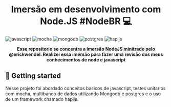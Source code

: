[JAVASCRIPT__BADGE]: https://img.shields.io/badge/Javascript-000?style=for-the-badge&logo=javascript
[MOCHA__BADGE]: https://img.shields.io/badge/mocha-000?style=for-the-badge&logo=mocha
[MONGODB__BADGE]: https://img.shields.io/badge/mongodb-000?style=for-the-badge&logo=mongodb
[POSTGRES__BADGE]: https://img.shields.io/badge/postgresql-000?style=for-the-badge&logo=postgresql
[HAPIJS__BADGE]: https://img.shields.io/badge/hapijs-000?style=for-the-badge&logo=hapijs

<h1 align="center" style="font-weight: bold;">Imersão em desenvolvimento com Node.JS #NodeBR 💻</h1>

![javascript][JAVASCRIPT__BADGE]
![mocha][MOCHA__BADGE]
![mongodb][MONGODB__BADGE]
![postgres][POSTGRES__BADGE]
![hapijs][HAPIJS__BADGE]

<p align="center">
  <b>Esse repositorio se concentra a imersão NodeJS minitrado pelo @erickwendel. Realizei essa imersão para fazer uma revisão dos meus conhecimentos de node e javascript</b>
</p>

<h2 id="started">🚀 Getting started</h2>

Nesse projeto foi abordado conceitos basicos de javascript, testes unitarios com mocha, multibanco de dados utilizando Mongodb e postgres e o uso de um framework chamado hapijs.
